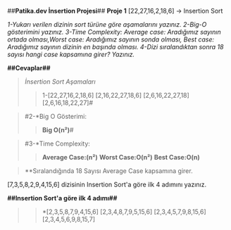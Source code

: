 ##**Patika.dev İnsertion Projesi**##
**Proje 1**
[22,27,16,2,18,6] -> Insertion Sort

*1-Yukarı verilen dizinin sort türüne göre aşamalarını yazınız.
 2-Big-O gösterimini yazınız.
 3-Time Complexity: Average case: Aradığımız sayının ortada olması,Worst case: Aradığımız sayının sonda olması, Best case: Aradığımız sayının dizinin en başında olması.
 4-Dizi sıralandıktan sonra 18 sayısı hangi case kapsamına girer? Yazınız.*

**##Cevaplar##**

> *İnsertion Sort Aşamaları*
>> 1-[22,27,16,2,18,6]
>> [2,16,22,27,18,6]
>> [2,6,16,22,27,18]
>> [2,6,16,18,22,27]#
   
> #2-*Big O Gösterimi: 
>>   **Big O(n²)**#
 
> #3-*Time Complexity:
>>  **Average Case:(n²)**
>>  **Worst Case:O(n²)**
>>  **Best Case:O(n)**

> **Sıralandığında 18 Sayısı Average Case kapsamına girer.
 
  
  



[7,3,5,8,2,9,4,15,6] dizisinin Insertion Sort'a göre ilk 4 adımını yazınız.

**##Insertion Sort'a göre ilk 4 adımı##**
>> *[2,3,5,8,7,9,4,15,6]
>> [2,3,4,8,7,9,5,15,6]
>> [2,3,4,5,7,9,8,15,6]
>> [2,3,4,5,6,9,8,15,7]
